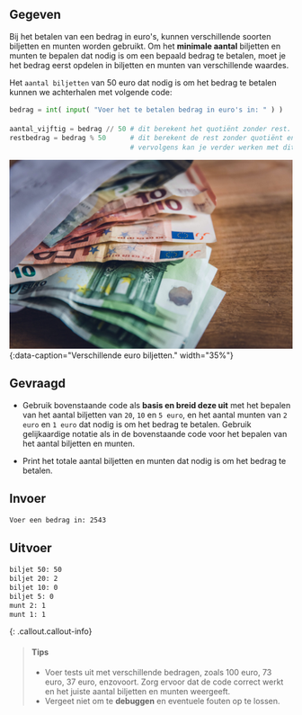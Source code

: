 ## Gegeven

Bij het betalen van een bedrag in euro's, kunnen verschillende soorten biljetten en munten worden gebruikt. Om het **minimale aantal** biljetten en munten te bepalen dat nodig is om een bepaald bedrag te betalen, moet je het bedrag eerst opdelen in biljetten en munten van verschillende waardes.

Het `aantal biljetten` van 50 euro dat nodig is om het bedrag te betalen kunnen we achterhalen met volgende code:

```python
bedrag = int( input( "Voer het te betalen bedrag in euro's in: " ) )

aantal_vijftig = bedrag // 50 # dit berekent het quotiënt zonder rest. 
restbedrag = bedrag % 50      # dit berekent de rest zonder quotiënt en kent deze toe aan de variabele restbedrag. 
                              # vervolgens kan je verder werken met dit restbedrag
```

![Verschillende euro biljetten.](media/markus-spiske.jpg "Foto door Markus Spiske op Unsplash."){:data-caption="Verschillende euro biljetten." width="35%"}

## Gevraagd

* Gebruik bovenstaande code als **basis en breid deze uit** met het bepalen van het aantal biljetten van `20`, `10` en `5 euro`, en het aantal munten van `2 euro` en `1 euro` dat nodig is om het bedrag te betalen. Gebruik gelijkaardige notatie als in de bovenstaande code voor het bepalen van het aantal biljetten en munten.

* Print het totale aantal biljetten en munten dat nodig is om het bedrag te betalen. 

## Invoer

```
Voer een bedrag in: 2543
```

## Uitvoer

```
biljet 50: 50
biljet 20: 2
biljet 10: 0
biljet 5: 0
munt 2: 1
munt 1: 1
```

{: .callout.callout-info}
>#### Tips
>* Voer tests uit met verschillende bedragen, zoals 100 euro, 73 euro, 37 euro, enzovoort. Zorg ervoor dat de code correct werkt en het juiste aantal biljetten en munten weergeeft.
>* Vergeet niet om te **debuggen** en eventuele fouten op te lossen.

